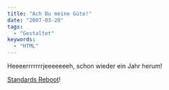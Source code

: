```yaml
---
title: "Ach Du meine Güte!"
date: "2007-03-20"
tags:
  - "Gestaltet"
keywords:
  - "HTML"
---
```


Heeeerrrrrrrjeeeeeeeh, schon wieder ein Jahr herum!

[Standards Reboot](http://standardsreboot.com/)!
